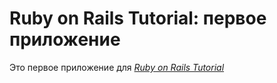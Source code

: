 # Ruby on Rails Tutorial: первое приложение

Это первое приложение для
[*Ruby on Rails Tutorial*](http://railstutorial.org/)
 
